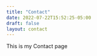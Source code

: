 ```yaml
---
title: "Contact"
date: 2022-07-22T15:52:25-05:00
draft: false
layout: contact
---
```


This is my Contact page